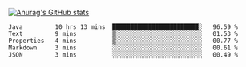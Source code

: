 [![Anurag's GitHub stats](https://github-readme-stats.vercel.app/api?username=sebasphere&count_private=true&theme=tokyonight)](https://github.com/anuraghazra/github-readme-stats)

<!--START_SECTION:waka-->
```text
Java         10 hrs 13 mins  ████████████████████████░   96.59 % 
Text         9 mins          ▒░░░░░░░░░░░░░░░░░░░░░░░░   01.53 % 
Properties   4 mins          ▒░░░░░░░░░░░░░░░░░░░░░░░░   00.77 % 
Markdown     3 mins          ░░░░░░░░░░░░░░░░░░░░░░░░░   00.61 % 
JSON         3 mins          ░░░░░░░░░░░░░░░░░░░░░░░░░   00.49 % 
```
<!--END_SECTION:waka-->

